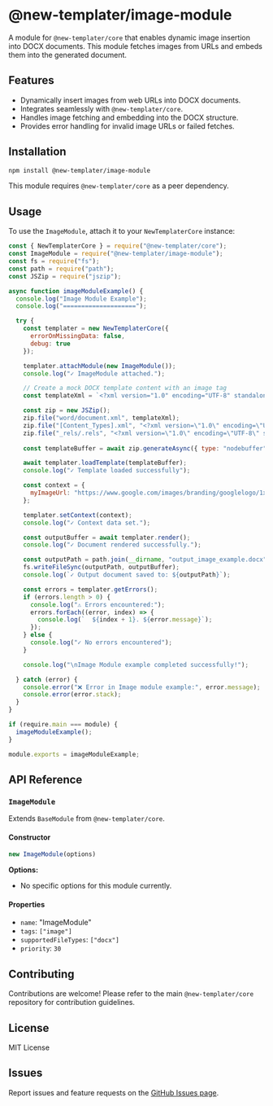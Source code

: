 # @new-templater/image-module

A module for `@new-templater/core` that enables dynamic image insertion into DOCX documents. This module fetches images from URLs and embeds them into the generated document.

## Features

- Dynamically insert images from web URLs into DOCX documents.
- Integrates seamlessly with `@new-templater/core`.
- Handles image fetching and embedding into the DOCX structure.
- Provides error handling for invalid image URLs or failed fetches.

## Installation

```bash
npm install @new-templater/image-module
```

This module requires `@new-templater/core` as a peer dependency.

## Usage

To use the `ImageModule`, attach it to your `NewTemplaterCore` instance:

```javascript
const { NewTemplaterCore } = require("@new-templater/core");
const ImageModule = require("@new-templater/image-module");
const fs = require("fs");
const path = require("path");
const JSZip = require("jszip");

async function imageModuleExample() {
  console.log("Image Module Example");
  console.log("====================");

  try {
    const templater = new NewTemplaterCore({
      errorOnMissingData: false,
      debug: true
    });

    templater.attachModule(new ImageModule());
    console.log("✓ ImageModule attached.");

    // Create a mock DOCX template content with an image tag
    const templateXml = `<?xml version="1.0" encoding="UTF-8" standalone="yes"?>\n<w:document xmlns:w="http://schemas.openxmlformats.org/wordprocessingml/2006/main">\n  <w:body>\n    <w:p>\n      <w:r>\n        <w:t>Here is an image:</w:t>\n      </w:r>\n    </w:p>\n    <w:p>\n      <w:r>\n        <w:t>{%image myImageUrl%}</w:t>\n      </w:r>\n    </w:p>\n  </w:body>\n</w:document>`;

    const zip = new JSZip();
    zip.file("word/document.xml", templateXml);
    zip.file("[Content_Types].xml", "<?xml version=\"1.0\" encoding=\"UTF-8\" standalone=\"yes\"?><Types xmlns=\"http://schemas.openxmlformats.org/package/2006/content-types\"></Types>");
    zip.file("_rels/.rels", "<?xml version=\"1.0\" encoding=\"UTF-8\" standalone=\"yes\"?><Relationships xmlns=\"http://schemas.openxmlformats.org/package/2006/relationships\"></Relationships>");
    
    const templateBuffer = await zip.generateAsync({ type: "nodebuffer" });

    await templater.loadTemplate(templateBuffer);
    console.log("✓ Template loaded successfully");

    const context = {
      myImageUrl: "https://www.google.com/images/branding/googlelogo/1x/googlelogo_color_272x92dp.png"
    };

    templater.setContext(context);
    console.log("✓ Context data set.");

    const outputBuffer = await templater.render();
    console.log("✓ Document rendered successfully.");

    const outputPath = path.join(__dirname, "output_image_example.docx");
    fs.writeFileSync(outputPath, outputBuffer);
    console.log(`✓ Output document saved to: ${outputPath}`);

    const errors = templater.getErrors();
    if (errors.length > 0) {
      console.log("⚠ Errors encountered:");
      errors.forEach((error, index) => {
        console.log(`  ${index + 1}. ${error.message}`);
      });
    } else {
      console.log("✓ No errors encountered");
    }

    console.log("\nImage Module example completed successfully!");

  } catch (error) {
    console.error("❌ Error in Image module example:", error.message);
    console.error(error.stack);
  }
}

if (require.main === module) {
  imageModuleExample();
}

module.exports = imageModuleExample;
```

## API Reference

### `ImageModule`

Extends `BaseModule` from `@new-templater/core`.

#### Constructor

```javascript
new ImageModule(options)
```

**Options:**
- No specific options for this module currently.

#### Properties

- `name`: "ImageModule"
- `tags`: `["image"]`
- `supportedFileTypes`: `["docx"]`
- `priority`: `30`

## Contributing

Contributions are welcome! Please refer to the main `@new-templater/core` repository for contribution guidelines.

## License

MIT License

## Issues

Report issues and feature requests on the [GitHub Issues page](https://github.com/your-org/new-templater/issues).

